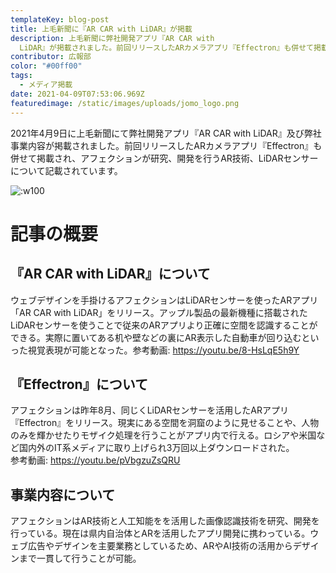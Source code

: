 ```yaml
---
templateKey: blog-post
title: 上毛新聞に『AR CAR with LiDAR』が掲載
description: 上毛新聞に弊社開発アプリ『AR CAR with
  LiDAR』が掲載されました。前回リリースしたARカメラアプリ『Effectron』も併せて掲載され、AR技術及びLiDARセンサーについて記載されています。
contributor: 広報部
color: "#00ff00"
tags:
  - メディア掲載
date: 2021-04-09T07:53:06.969Z
featuredimage: /static/images/uploads/jomo_logo.png
---
```

2021年4月9日に上毛新聞にて弊社開発アプリ『AR CAR with LiDAR』及び弊社事業内容が掲載されました。前回リリースしたARカメラアプリ『Effectron』も併せて掲載され、アフェクションが研究、開発を行うAR技術、LiDARセンサーについて記載されています。

![:w100](/images/uploads/jomo_txt02.png)

# 記事の概要

## 『AR CAR with LiDAR』について
ウェブデザインを手掛けるアフェクションはLiDARセンサーを使ったARアプリ「AR CAR with LiDAR」をリリース。アップル製品の最新機種に搭載されたLiDARセンサーを使うことで従来のARアプリより正確に空間を認識することができる。実際に置いてある机や壁などの裏にAR表示した自動車が回り込むといった視覚表現が可能となった。参考動画: https://youtu.be/8-HsLqE5h9Y<br>

## 『Effectron』について
アフェクションは昨年8月、同じくLiDARセンサーを活用したARアプリ『Effectron』をリリース。現実にある空間を洞窟のように見せることや、人物のみを輝かせたりモザイク処理を行うことがアプリ内で行える。ロシアや米国など国内外のIT系メディアに取り上げられ3万回以上ダウンロードされた。<br>
参考動画: https://youtu.be/pVbgzuZsQRU
<br>
## 事業内容について<br>
アフェクションはAR技術と人工知能をを活用した画像認識技術を研究、開発を行っている。現在は県内自治体とARを活用したアプリ開発に携わっている。ウェブ広告やデザインを主要業務としているため、ARやAI技術の活用からデザインまで一貫して行うことが可能。



